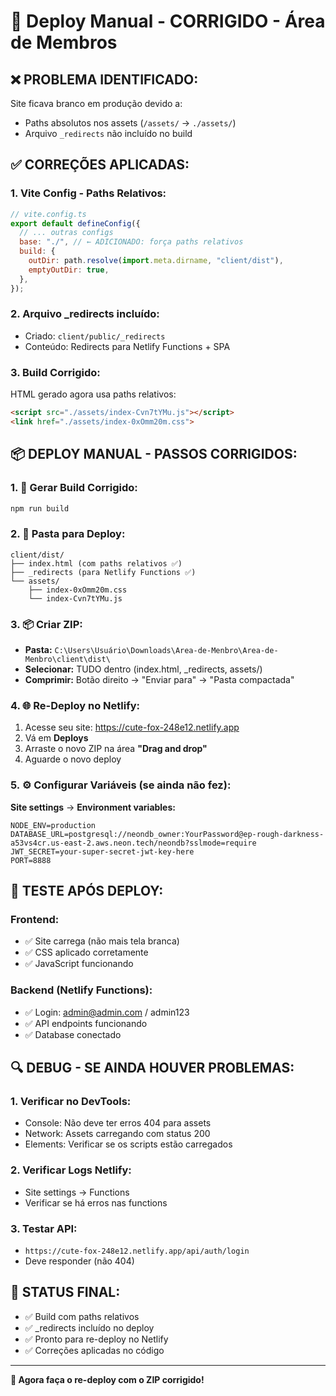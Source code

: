 # 🚀 Deploy Manual - CORRIGIDO - Área de Membros

## ❌ **PROBLEMA IDENTIFICADO:**
Site ficava branco em produção devido a:
- Paths absolutos nos assets (`/assets/` → `./assets/`)
- Arquivo `_redirects` não incluído no build

## ✅ **CORREÇÕES APLICADAS:**

### **1. Vite Config - Paths Relativos:**
```js
// vite.config.ts
export default defineConfig({
  // ... outras configs
  base: "./", // ← ADICIONADO: força paths relativos
  build: {
    outDir: path.resolve(import.meta.dirname, "client/dist"),
    emptyOutDir: true,
  },
});
```

### **2. Arquivo _redirects incluído:**
- Criado: `client/public/_redirects`
- Conteúdo: Redirects para Netlify Functions + SPA

### **3. Build Corrigido:**
HTML gerado agora usa paths relativos:
```html
<script src="./assets/index-Cvn7tYMu.js"></script>
<link href="./assets/index-0xOmm20m.css">
```

## 📦 **DEPLOY MANUAL - PASSOS CORRIGIDOS:**

### **1. 🔧 Gerar Build Corrigido:**
```bash
npm run build
```

### **2. 📁 Pasta para Deploy:**
```
client/dist/
├── index.html (com paths relativos ✅)
├── _redirects (para Netlify Functions ✅)
└── assets/
    ├── index-0xOmm20m.css
    └── index-Cvn7tYMu.js
```

### **3. 📦 Criar ZIP:**
- **Pasta:** `C:\Users\Usuário\Downloads\Area-de-Menbro\Area-de-Menbro\client\dist\`
- **Selecionar:** TUDO dentro (index.html, _redirects, assets/)
- **Comprimir:** Botão direito → "Enviar para" → "Pasta compactada"

### **4. 🌐 Re-Deploy no Netlify:**
1. Acesse seu site: https://cute-fox-248e12.netlify.app
2. Vá em **Deploys** 
3. Arraste o novo ZIP na área **"Drag and drop"**
4. Aguarde o novo deploy

### **5. ⚙️ Configurar Variáveis (se ainda não fez):**
**Site settings** → **Environment variables:**
```
NODE_ENV=production
DATABASE_URL=postgresql://neondb_owner:YourPassword@ep-rough-darkness-a53vs4cr.us-east-2.aws.neon.tech/neondb?sslmode=require
JWT_SECRET=your-super-secret-jwt-key-here
PORT=8888
```

## 🧪 **TESTE APÓS DEPLOY:**

### **Frontend:**
- ✅ Site carrega (não mais tela branca)
- ✅ CSS aplicado corretamente
- ✅ JavaScript funcionando

### **Backend (Netlify Functions):**
- ✅ Login: admin@admin.com / admin123
- ✅ API endpoints funcionando
- ✅ Database conectado

## 🔍 **DEBUG - SE AINDA HOUVER PROBLEMAS:**

### **1. Verificar no DevTools:**
- Console: Não deve ter erros 404 para assets
- Network: Assets carregando com status 200
- Elements: Verificar se os scripts estão carregados

### **2. Verificar Logs Netlify:**
- Site settings → Functions
- Verificar se há erros nas functions

### **3. Testar API:**
- `https://cute-fox-248e12.netlify.app/api/auth/login`
- Deve responder (não 404)

## 🎯 **STATUS FINAL:**
- ✅ Build com paths relativos
- ✅ _redirects incluído no deploy  
- ✅ Pronto para re-deploy no Netlify
- ✅ Correções aplicadas no código

---

**🚀 Agora faça o re-deploy com o ZIP corrigido!** 